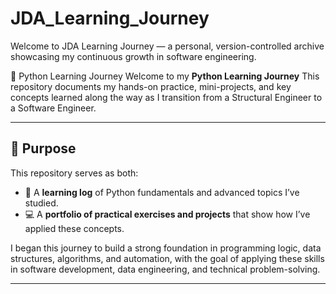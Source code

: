 # JDA_Learning_Journey

Welcome to JDA Learning Journey — a personal, version-controlled archive showcasing my continuous growth in software engineering.


 🐍 Python Learning Journey
Welcome to my **Python Learning Journey**
This repository documents my hands-on practice, mini-projects, and key concepts learned along the way as I transition from a Structural Engineer to a Software Engineer.

---

## 🎯 Purpose

This repository serves as both:
- 🧠 A **learning log** of Python fundamentals and advanced topics I’ve studied.
- 💻 A **portfolio of practical exercises and projects** that show how I’ve applied these concepts.

I began this journey to build a strong foundation in programming logic, data structures, algorithms, and automation, with the goal of applying these skills in software development, data engineering, and technical problem-solving.

---
